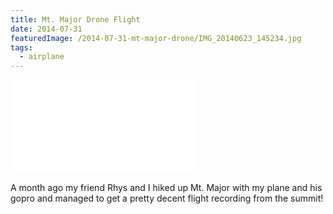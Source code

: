 ```yaml
---
title: Mt. Major Drone Flight
date: 2014-07-31
featuredImage: /2014-07-31-mt-major-drone/IMG_20140623_145234.jpg
tags:
  - airplane
---
```


<iframe src="//www.youtube.com/embed/Ak_TNK0fq_M" frameborder="0" allowfullscreen></iframe>

A month ago my friend Rhys and I hiked up Mt. Major with my plane and his gopro and managed to get a pretty decent flight recording from the summit!
